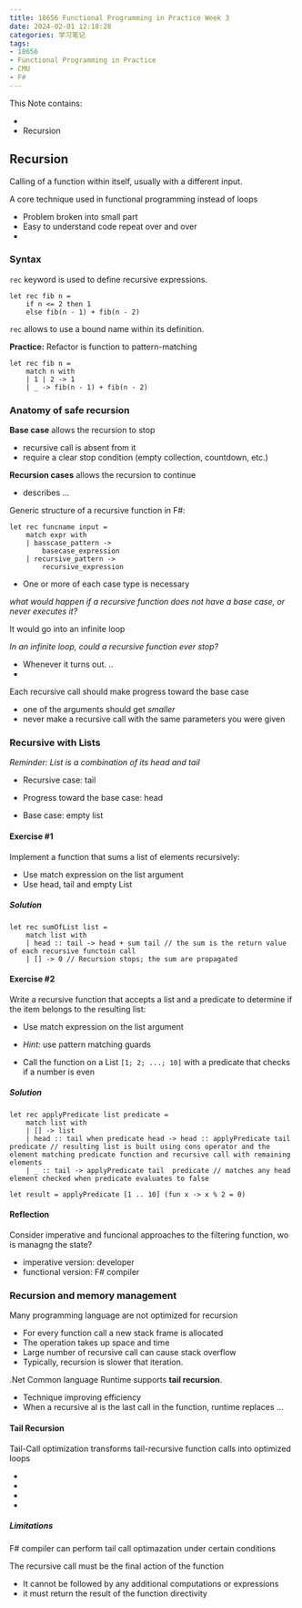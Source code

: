 ```yaml
---
title: 18656 Functional Programming in Practice Week 3
date: 2024-02-01 12:18:28
categories: 学习笔记
tags:
- 18656
- Functional Programming in Practice
- CMU
- F#
---
```


This Note contains: 

- 
- Recursion

<!-- more -->
<!-- toc -->

## Recursion

Calling of a function within itself, usually with a different input.

A core technique used in functional programming instead of loops

- Problem broken into small part
- Easy to understand code repeat over and over
- 

### Syntax

`rec` keyword is used to define recursive expressions. 

```F#
let rec fib n =
	if n <= 2 then 1
	else fib(n - 1) + fib(n - 2)
```

`rec` allows to use a bound name within its definition.

**Practice:** Refactor is function to pattern-matching

```F#
let rec fib n =
	match n with
	| 1 | 2 -> 1
	| _ -> fib(n - 1) + fib(n - 2)
```

### Anatomy of safe recursion

**Base case** allows the recursion to stop

- recursive call is absent from it
- require a clear stop condition (empty collection, countdown, etc.)

**Recursion cases** allows the recursion to continue

- describes ...

Generic structure of a recursive function in F#: 

```F#
let rec funcname input =
	match expr with
	| basscase_pattern ->
		basecase_expression
	| recursive_pattern ->
		recursive_expression
```

- One or more of each case type is necessary 

*what would happen if a recursive function does not have a base case, or never executes it?*

It would go into an infinite loop

*In an infinite loop, could a recursive function ever stop?*

- Whenever it turns out. ..
-  

Each recursive call should make progress toward the base case

- one of the arguments should get *smaller*
- never make a recursive call with the same parameters you were given

### Recursive with Lists

*Reminder: List is a combination of its head and tail*

- Recursive case: tail

- Progress toward the base case: head

- Base case: empty list

#### Exercise #1

Implement a function that sums a list of elements recursively: 

- Use match expression on the list argument
- Use head, tail and empty List

##### Solution

```F#
let rec sumOfList list = 
	match list with
	| head :: tail -> head + sum tail // the sum is the return value of each recursive functoin call
	| [] -> 0 // Recursion stops; the sum are propagated
```

#### Exercise #2

Write a recursive function that accepts a list and a predicate to determine if the item belongs to the resulting list: 

- Use match expression on the list argument
- *Hint:* use pattern matching guards

- Call the function on a List `[1; 2; ...; 10]` with a predicate that checks if a number is even

##### Solution

```F#
let rec applyPredicate list predicate = 
	match list with
	| [] -> list
    | head :: tail when predicate head -> head :: applyPredicate tail predicate // resulting list is built using cons operator and the element matching predicate function and recursive call with remaining elements
    | _ :: tail -> applyPredicate tail  predicate // matches any head element checked when predicate evaluates to false
    
let result = applyPredicate [1 .. 10] (fun x -> x % 2 = 0)
```

#### Reflection

Consider imperative and funcional approaches to the filtering function, wo is managng the state? 

- imperative version: developer
- functional version: F# compiler

>  

### Recursion and memory management

Many programming language are not optimized for recursion

- For every function call a new stack frame is allocated
- The operation takes up space and time
- Large number of recursive call can cause stack overflow
- Typically, recursion is slower that iteration. 

.Net Common language Runtime supports **tail recursion**.

- Technique improving efficiency
- When a recursive al is the last call in the function, runtime replaces ...

#### Tail Recursion

Tail-Call optimization transforms tail-recursive function calls into optimized loops

- 
-  
-  
- 

##### Limitations

F# compiler can perform tail call optimazation under certain conditions

The recursive call must be the final action of the function

- It cannot be followed by any additional computations or expressions
- it must return the result of the function directivity  

